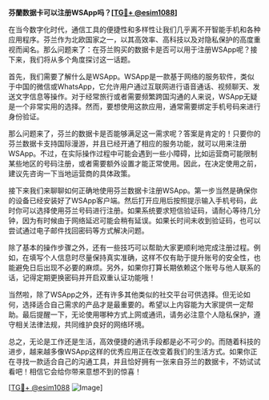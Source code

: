 **芬蘭数据卡可以注册WSApp吗？[[TG💪+ @esim1088](https://t.me/s/esim1088)]**

在当今数字化时代，通信工具的便捷性和多样性让我们几乎离不开智能手机和各种应用程序。芬兰作为北欧国家之一，以其高效率、高科技以及对隐私保护的高度重视而闻名。那么问题来了：在芬兰购买的数据卡是否可以用于注册WSApp呢？接下来，我们将从多个角度探讨这一话题。

首先，我们需要了解什么是WSApp。WSApp是一款基于网络的服务软件，类似于中国的微信或WhatsApp，它允许用户通过互联网进行语音通话、视频聊天、发送文字信息等操作。对于经常旅行或者需要频繁跨国沟通的人来说，WSApp无疑是一个非常实用的选择。然而，要想使用这款应用，通常需要绑定手机号码来进行身份验证。

那么问题来了，芬兰的数据卡是否能够满足这一需求呢？答案是肯定的！只要你的芬兰数据卡支持国际漫游，并且已经开通了相应的服务功能，就可以用来注册WSApp。不过，在实际操作过程中可能会遇到一些小障碍，比如运营商可能限制某些地区的号码注册，或者需要额外设置才能正常使用。因此，在决定使用之前，建议先咨询一下当地运营商的具体政策。

接下来我们来聊聊如何正确地使用芬兰数据卡注册WSApp。第一步当然是确保你的设备已经安装好了WSApp客户端。然后打开应用后按照提示输入手机号码，此时你可以选择使用芬兰号码进行注册。如果系统要求短信验证码，请耐心等待几分钟，因为有时候由于网络延迟可能会稍有延误。如果长时间未收到验证码，也可以尝试通过电子邮件找回密码等方式解决问题。

除了基本的操作步骤之外，还有一些技巧可以帮助大家更顺利地完成注册过程。例如，在填写个人信息时尽量保持真实准确，这样不仅有助于提升账号的安全性，也能避免日后出现不必要的麻烦。另外，如果你打算长期依赖这个账号与他人联系的话，记得定期更换密码并开启双重认证功能哦！

当然啦，除了WSApp之外，还有许多其他类似的社交平台可供选择。但无论如何，选择适合自己需求的产品才是最重要的。希望以上内容能为大家提供一定帮助。最后提醒一下，无论使用哪种方式上网或通讯，请务必注意个人隐私保护，遵守相关法律法规，共同维护良好的网络环境。

总之，无论是工作还是生活，高效便捷的通讯手段都是必不可少的。而随着科技的进步，越来越多像WSApp这样的优秀应用正在改变着我们的生活方式。如果你正在寻找一款适合自己的沟通工具，并且恰好拥有一张来自芬兰的数据卡，不妨试试看吧！相信它会给你带来意想不到的惊喜！

[[TG💪+ @esim1088](https://t.me/s/esim1088) ![Image](https://i.postimg.cc/4NQfJmqS/Snipaste-2025-05-13-00-14-12.png)]